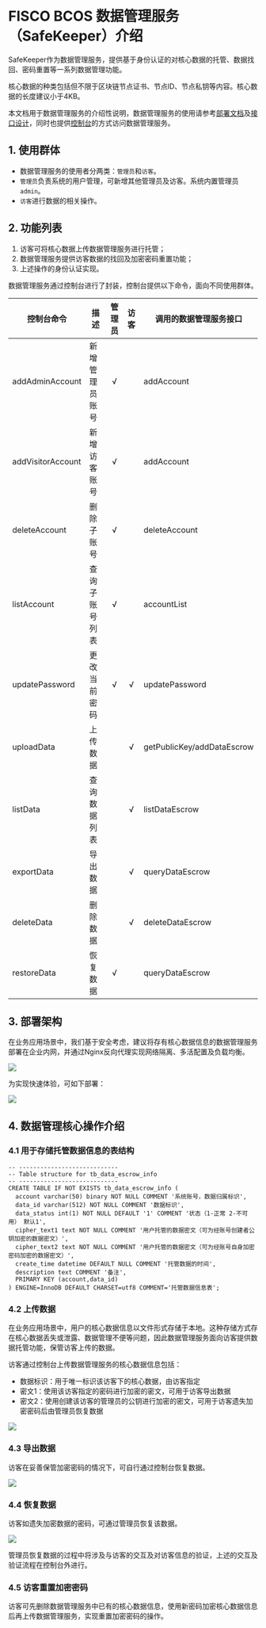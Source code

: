 # FISCO BCOS 数据管理服务（SafeKeeper）介绍

SafeKeeper作为数据管理服务，提供基于身份认证的对核心数据的托管、数据找回、密码重置等一系列数据管理功能。

核心数据的种类包括但不限于区块链节点证书、节点ID、节点私钥等内容。核心数据的长度建议小于4KB。

本文档用于数据管理服务的介绍性说明，数据管理服务的使用请参考[部署文档](./safekeeper_deployment.md)及[接口设计](./interfaces.md)，同时也提供[控制台](./console_manual.md)的方式访问数据管理服务。

## 1. 使用群体

- 数据管理服务的使用者分两类：`管理员`和`访客`。
- `管理员`负责系统的用户管理，可新增其他管理员及访客。系统内置管理员`admin`。
- `访客`进行数据的相关操作。

## 2. 功能列表

1. 访客可将核心数据上传数据管理服务进行托管；
2. 数据管理服务提供访客数据的找回及加密密码重置功能；
3. 上述操作的身份认证实现。

数据管理服务通过控制台进行了封装，控制台提供以下命令，面向不同使用群体。

| 控制台命令 | 描述 | 管理员 | 访客 | 调用的数据管理服务接口 |
| ---------- | ---- | :----: |:---: | ---------------------- |
| addAdminAccount   | 新增管理员账号 | √      |      | addAccount                 |
| addVisitorAccount | 新增访客账号   | √      |      | addAccount                 |
| deleteAccount     | 删除子账号     | √      |      | deleteAccount              |
| listAccount       | 查询子账号列表 | √      |      | accountList                |
| updatePassword    | 更改当前密码   | √      | √   | updatePassword             |
| uploadData        | 上传数据       |         | √   | getPublicKey/addDataEscrow |
| listData          | 查询数据列表   |         | √   | listDataEscrow             |
| exportData        | 导出数据       |         | √   | queryDataEscrow            |
| deleteData        | 删除数据       |         | √   | deleteDataEscrow           |
| restoreData       | 恢复数据       | √      |      | queryDataEscrow            |

## 3. 部署架构

在业务应用场景中，我们基于安全考虑，建议将存有核心数据信息的数据管理服务部署在企业内网，并通过Nginx反向代理实现网络隔离、多活配置及负载均衡。

![](https://fisco-bcos-doc-chaychen.readthedocs.io/en/feature-kms/_images/recommend_deployment.png)

为实现快速体验，可如下部署：

![](https://fisco-bcos-doc-chaychen.readthedocs.io/en/feature-kms/_images/simple_depolyment.png)

## 4. 数据管理核心操作介绍

### 4.1 用于存储托管数据信息的表结构

```text
-- ----------------------------
-- Table structure for tb_data_escrow_info
-- ----------------------------
CREATE TABLE IF NOT EXISTS tb_data_escrow_info (
  account varchar(50) binary NOT NULL COMMENT '系统账号，数据归属标识',
  data_id varchar(512) NOT NULL COMMENT '数据标识',
  data_status int(1) NOT NULL DEFAULT '1' COMMENT '状态（1-正常 2-不可用） 默认1',
  cipher_text1 text NOT NULL COMMENT '用户托管的数据密文（可为经账号创建者公钥加密的数据密文）',
  cipher_text2 text NOT NULL COMMENT '用户托管的数据密文（可为经账号自身加密密码加密的数据密文）',
  create_time datetime DEFAULT NULL COMMENT '托管数据的时间',
  description text COMMENT '备注',
  PRIMARY KEY (account,data_id)
) ENGINE=InnoDB DEFAULT CHARSET=utf8 COMMENT='托管数据信息表';
```

### 4.2 上传数据

在业务应用场景中，用户的核心数据信息以文件形式存储于本地。这种存储方式存在核心数据丢失或泄露、数据管理不便等问题，因此数据管理服务面向访客提供数据托管功能，保管访客上传的数据。

访客通过控制台上传数据管理服务的核心数据信息包括：

- 数据标识：用于唯一标识该访客下的核心数据，由访客指定
- 密文1：使用该访客指定的密码进行加密的密文，可用于访客导出数据
- 密文2：使用创建该访客的管理员的公钥进行加密的密文，可用于访客遗失加密密码后由管理员恢复数据

![](https://fisco-bcos-doc-chaychen.readthedocs.io/en/feature-kms/_images/upload_key.png)

### 4.3 导出数据

访客在妥善保管加密密码的情况下，可自行通过控制台恢复数据。

![](https://fisco-bcos-doc-chaychen.readthedocs.io/en/feature-kms/_images/export_key.png)

### 4.4 恢复数据

访客如遗失加密数据的密码，可通过管理员恢复该数据。

![](https://fisco-bcos-doc-chaychen.readthedocs.io/en/feature-kms/_images/restore_key.png)

管理员恢复数据的过程中将涉及与访客的交互及对访客信息的验证，上述的交互及验证流程在控制台外进行。

### 4.5 访客重置加密密码

访客可先删除数据管理服务中已有的核心数据信息，使用新密码加密核心数据信息后再上传数据管理服务，实现重置加密密码的操作。